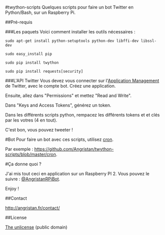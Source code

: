 #twython-scripts
Quelques scripts pour faire un bot Twitter en Python/Bash, sur un Raspberry Pi.

##Pré-requis

###Les paquets
Voici comment installer les outils nécessaires :

`sudo apt-get install python-setuptools python-dev libffi-dev libssl-dev`

`sudo easy_install pip`

`sudo pip install twython`

`sudo pip install requests[security]`


###L'API Twitter
Vous devez vous connecter sur l'[Application Management](https://apps.twitter.com/app/new) de Twitter, avec le compte bot. Créez une application.

Ensuite, allez dans "Permissions" et mettez "Read and Write".

Dans "Keys and Access Tokens", générez un token.

Dans les différents scripts python, rempacez les différents tokens et et clés par les votres (4 en tout).

C'est bon, vous pouvez tweeter !

#Bot
Pour faire un bot avec ces scripts, utilisez [cron](https://fr.wikipedia.org/wiki/Cron).

Par exemple : https://github.com/Angristan/twython-scripts/blob/master/cron.

#Ça donne quoi ?

J'ai mis tout ceci en application sur un Raspberry PI 2. Vous pouvez le suivre : [@AngristanRPiBot](https://twitter.com/AngristanRPiBot/).

Enjoy !

##Contact

http://angristan.fr/contact/

##License

[The unlicense](https://github.com/Angristan/ArchLinux-DNS-server/blob/master/LICENSE) (public domain)
